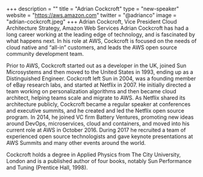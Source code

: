 +++
description = ""
title = "Adrian Cockcroft"
type = "new-speaker"
website = "https://aws.amazon.com"
twitter = "@adrianco"
image = "adrian-cockcroft.jpeg"
+++
Adrian Cockcroft, Vice President Cloud Architecture Strategy, Amazon Web Services
Adrian Cockcroft has had a long career working at the leading edge of technology, and is fascinated by what happens next. In his role at AWS, Cockcroft is focused on the needs of cloud native and “all-in” customers, and leads the AWS open source community development team.

Prior to AWS, Cockcroft started out as a developer in the UK, joined Sun Microsystems and then moved to the United States in 1993, ending up as a Distinguished Engineer. Cockcroft left Sun in 2004, was a founding member of eBay research labs, and started at Netflix in 2007. He initially directed a team working on personalization algorithms and then became cloud architect, helping teams scale and migrate to AWS. As Netflix shared its architecture publicly, Cockcroft became a regular speaker at conferences and executive summits, and he created and led the Netflix open source program. In 2014, he joined VC firm Battery Ventures, promoting new ideas around DevOps, microservices, cloud and containers, and moved into his current role at AWS in October 2016. During 2017 he recruited a team of experienced open source technologists and gave keynote presentations at AWS Summits and many other events around the world.

Cockcroft holds a degree in Applied Physics from The City University, London and is a published author of four books, notably Sun Performance and Tuning (Prentice Hall, 1998).